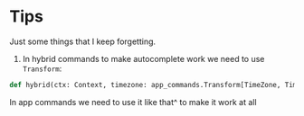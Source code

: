 # Tips

Just some things that I keep forgetting.

1. In hybrid commands to make autocomplete work we need to use `Transform`:

```py
def hybrid(ctx: Context, timezone: app_commands.Transform[TimeZone, TimeZoneTransformer])
```

In app commands we need to use it like that^ to make it work at all
